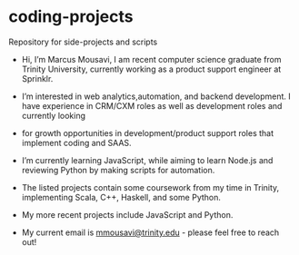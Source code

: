 # coding-projects
Repository for side-projects and scripts

- Hi, I’m Marcus Mousavi, I am recent computer science graduate from Trinity University, currently working as a product support engineer at Sprinklr. 

- I’m interested in web analytics,automation, and backend development. I have experience in CRM/CXM roles as well as development roles and currently looking 
- for growth opportunities in development/product support roles that implement coding and SAAS.

- I’m currently learning JavaScript, while aiming to learn Node.js and reviewing Python by making scripts for automation. 
- The listed projects contain some coursework from my time in Trinity, implementing Scala, C++, Haskell, and some Python. 
- My more recent projects include JavaScript and Python.

- My current email is mmousavi@trinity.edu - please feel free to reach out!
